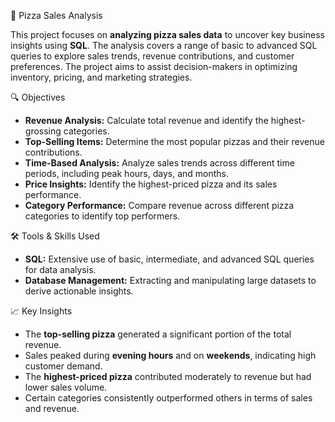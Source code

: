 

🍕 Pizza Sales Analysis 

This project focuses on **analyzing pizza sales data** to uncover key business insights using **SQL**. The analysis covers a range of basic to advanced SQL queries to explore sales trends, revenue contributions, and customer preferences. The project aims to assist decision-makers in optimizing inventory, pricing, and marketing strategies.  

🔍 Objectives  

- **Revenue Analysis:** Calculate total revenue and identify the highest-grossing categories.  
- **Top-Selling Items:** Determine the most popular pizzas and their revenue contributions.  
- **Time-Based Analysis:** Analyze sales trends across different time periods, including peak hours, days, and months.  
- **Price Insights:** Identify the highest-priced pizza and its sales performance.  
- **Category Performance:** Compare revenue across different pizza categories to identify top performers.  

 🛠️ Tools & Skills Used  

- **SQL:** Extensive use of basic, intermediate, and advanced SQL queries for data analysis.  
- **Database Management:** Extracting and manipulating large datasets to derive actionable insights.  

📈 Key Insights  

- The **top-selling pizza** generated a significant portion of the total revenue.  
- Sales peaked during **evening hours** and on **weekends**, indicating high customer demand.  
- The **highest-priced pizza** contributed moderately to revenue but had lower sales volume.  
- Certain categories consistently outperformed others in terms of sales and revenue.  
